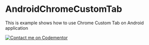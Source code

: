 # AndroidChromeCustomTab

This is example shows how to use Chrome Custom Tab on Android application

[![Contact me on Codementor](https://cdn.codementor.io/badges/contact_me_github.svg)](https://www.codementor.io/sadmansamee?utm_source=github&utm_medium=button&utm_term=sadmansamee&utm_campaign=github)
